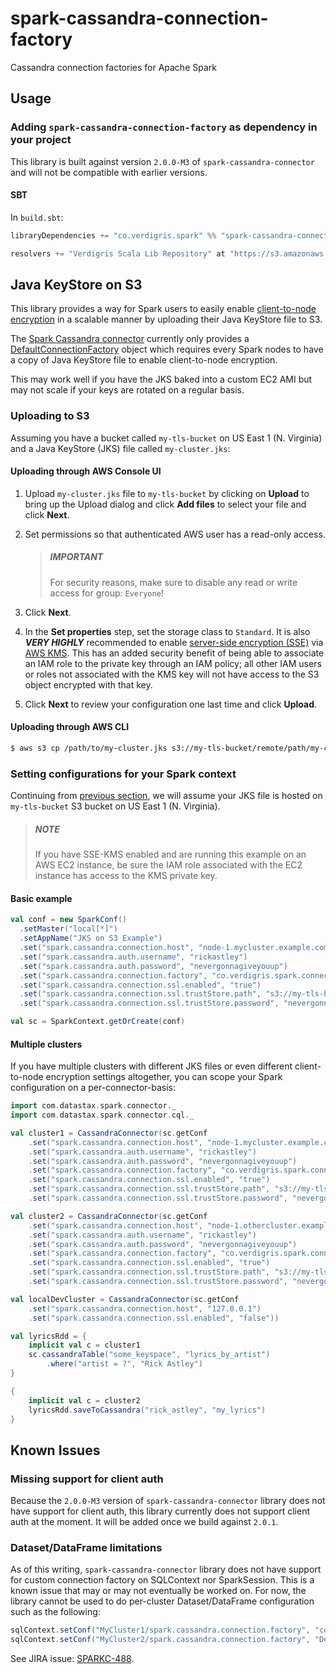 # spark-cassandra-connection-factory

Cassandra connection factories for Apache Spark

## Usage

### Adding `spark-cassandra-connection-factory` as dependency in your project

This library is built against version `2.0.0-M3` of `spark-cassandra-connector`
and will not be compatible with earlier versions.

#### SBT

In `build.sbt`:

```scala
libraryDependencies += "co.verdigris.spark" %% "spark-cassandra-connection-factory" % "0.3.5"

resolvers += "Verdigris Scala Lib Repository" at "https://s3.amazonaws.com/scala-jars"
```

## Java KeyStore on S3

This library provides a way for Spark users to easily enable
[client-to-node encryption](https://docs.datastax.com/en/cassandra/3.0/cassandra/configuration/secureSSLClientToNode.html)
in a scalable manner by uploading their Java KeyStore file to S3.

The [Spark Cassandra connector](https://github.com/datastax/spark-cassandra-connector)
currently only provides a [DefaultConnectionFactory](https://github.com/datastax/spark-cassandra-connector/blob/master/spark-cassandra-connector/src/main/scala/com/datastax/spark/connector/cql/CassandraConnectionFactory.scala#L35)
object which requires every Spark nodes to have a copy of Java KeyStore
file to enable client-to-node encryption.

This may work well if you have the JKS baked into a custom EC2 AMI but
may not scale if your keys are rotated on a regular basis.

### Uploading to S3

Assuming you have a bucket called `my-tls-bucket` on US East 1 (N.
Virginia) and a Java KeyStore (JKS) file called `my-cluster.jks`:

#### Uploading through AWS Console UI

1. Upload `my-cluster.jks` file to `my-tls-bucket` by clicking on **Upload** to
   bring up the Upload dialog and click **Add files** to select your file and
   click **Next**.

2. Set permissions so that authenticated AWS user has a read-only access.
   > ##### IMPORTANT
   > For security reasons, make sure to disable any read or write access for
   > group: `Everyone`!

3. Click **Next**.

4. In the **Set properties** step, set the storage class to `Standard`. It is
   also **_VERY HIGHLY_** recommended to enable [server-side encryption (SSE)](http://docs.aws.amazon.com/AmazonS3/latest/dev/UsingServerSideEncryption.html)
   via [AWS KMS](http://docs.aws.amazon.com/AmazonS3/latest/dev/UsingKMSEncryption.html).
   This has an added security benefit of being able to associate an IAM role to
   the private key through an IAM policy; all other IAM users or roles not
   associated with the KMS key will not have access to the S3 object encrypted
   with that key.

5. Click **Next** to review your configuration one last time and click
   **Upload**.

#### Uploading through AWS CLI

```sh
$ aws s3 cp /path/to/my-cluster.jks s3://my-tls-bucket/remote/path/my-cluster.jks --acl authenticated-read --sse aws:kms --sse-kms-key-id $MY_KMS_ARN
```

### Setting configurations for your Spark context

Continuing from [previous section](#uploading-to-s3), we will assume your JKS
file is hosted on `my-tls-bucket` S3 bucket on US East 1 (N. Virginia).

> ##### NOTE
> If you have SSE-KMS enabled and are running this example on an AWS EC2
> instance, be sure the IAM role associated with the EC2 instance has access to
> the KMS private key.

#### Basic example

```scala
val conf = new SparkConf()
  .setMaster("local[*]")
  .setAppName("JKS on S3 Example")
  .set("spark.cassandra.connection.host", "node-1.mycluster.example.com")
  .set("spark.cassandra.auth.username", "rickastley")
  .set("spark.cassandra.auth.password", "nevergonnagiveyouup")
  .set("spark.cassandra.connection.factory", "co.verdigris.spark.connector.cql.AwsS3USEast1ConnectionFactory")
  .set("spark.cassandra.connection.ssl.enabled", "true")
  .set("spark.cassandra.connection.ssl.trustStore.path", "s3://my-tls-bucket/my-cluster.jks")
  .set("spark.cassandra.connection.ssl.trustStore.password", "nevergonnaletyoudown")

val sc = SparkContext.getOrCreate(conf)
```

#### Multiple clusters

If you have multiple clusters with different JKS files or even different
client-to-node encryption settings altogether, you can scope your
Spark configuration on a per-connector-basis:

```scala
import com.datastax.spark.connector._
import com.datastax.spark.connector.cql._

val cluster1 = CassandraConnector(sc.getConf
    .set("spark.cassandra.connection.host", "node-1.mycluster.example.com")
    .set("spark.cassandra.auth.username", "rickastley")
    .set("spark.cassandra.auth.password", "nevergonnagiveyouup")
    .set("spark.cassandra.connection.factory", "co.verdigris.spark.connector.cql.AwsS3USEast1ConnectionFactory")
    .set("spark.cassandra.connection.ssl.enabled", "true")
    .set("spark.cassandra.connection.ssl.trustStore.path", "s3://my-tls-bucket/my-cluster.jks")
    .set("spark.cassandra.connection.ssl.trustStore.password", "nevergonnaletyoudown"))

val cluster2 = CassandraConnector(sc.getConf
    .set("spark.cassandra.connection.host", "node-1.othercluster.example.com")
    .set("spark.cassandra.auth.username", "rickastley")
    .set("spark.cassandra.auth.password", "nevergonnagiveyouup")
    .set("spark.cassandra.connection.factory", "co.verdigris.spark.connector.cql.AwsS3USEast1ConnectionFactory")
    .set("spark.cassandra.connection.ssl.enabled", "true")
    .set("spark.cassandra.connection.ssl.trustStore.path", "s3://my-tls-bucket/other-cluster.jks")
    .set("spark.cassandra.connection.ssl.trustStore.password", "nevergonnatellalie"))

val localDevCluster = CassandraConnector(sc.getConf
    .set("spark.cassandra.connection.host", "127.0.0.1")
    .set("spark.cassandra.connection.ssl.enabled", "false"))

val lyricsRdd = {
    implicit val c = cluster1
    sc.cassandraTable("some_keyspace", "lyrics_by_artist")
        .where("artist = ?", "Rick Astley")
}

{
    implicit val c = cluster2
    lyricsRdd.saveToCassandra("rick_astley", "my_lyrics")
}
```

## Known Issues

### Missing support for client auth

Because the `2.0.0-M3` version of `spark-cassandra-connector` library does not
have support for client auth, this library currently does not support client
auth at the moment. It will be added once we build against `2.0.1`.

### Dataset/DataFrame limitations

As of this writing, `spark-cassandra-connector` library does not have support
for custom connection factory on SQLContext nor SparkSession. This is a known
issue that may or may not eventually be worked on. For now, the library cannot
be used to do per-cluster Dataset/DataFrame configuration such as the following:

```scala
sqlContext.setConf("MyCluster1/spark.cassandra.connection.factory", "co.verdigris.spark.connector.cql.AwsS3USEast1ConnectionFactory")
sqlContext.setConf("MyCluster2/spark.cassandra.connection.factory", "DefaultConnectionFactory")
```

See JIRA issue: [SPARKC-488](https://datastax-oss.atlassian.net/browse/SPARKC-488).